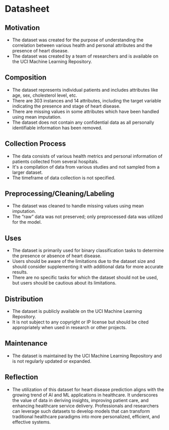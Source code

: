 # Datasheet 

## Motivation

- The dataset was created for the purpose of understanding the correlation between various health and personal attributes and the presence of heart disease.
- The dataset was created by a team of researchers and is available on the UCI Machine Learning Repository.

## Composition

- The dataset represents individual patients and includes attributes like age, sex, cholesterol level, etc.
- There are 303 instances and 14 attributes, including the target variable indicating the presence and stage of heart disease.
- There are missing values in some attributes which have been handled using mean imputation.
- The dataset does not contain any confidential data as all personally identifiable information has been removed.

## Collection Process

- The data consists of various health metrics and personal information of patients collected from several hospitals.
- It's a compilation of data from various studies and not sampled from a larger dataset.
- The timeframe of data collection is not specified.

## Preprocessing/Cleaning/Labeling

- The dataset was cleaned to handle missing values using mean imputation.
- The “raw” data was not preserved; only preprocessed data was utilized for the model.

## Uses

- The dataset is primarily used for binary classification tasks to determine the presence or absence of heart disease.
- Users should be aware of the limitations due to the dataset size and should consider supplementing it with additional data for more accurate results.
- There are no specific tasks for which the dataset should not be used, but users should be cautious about its limitations.

## Distribution

- The dataset is publicly available on the UCI Machine Learning Repository.
- It is not subject to any copyright or IP license but should be cited appropriately when used in research or other projects.

## Maintenance

- The dataset is maintained by the UCI Machine Learning Repository and is not regularly updated or expanded.

## Reflection

- The utilization of this dataset for heart disease prediction aligns with the growing trend of AI and ML applications in healthcare. It underscores the value of data in deriving insights, improving patient care, and enhancing healthcare service delivery. Professionals and researchers can leverage such datasets to develop models that can transform traditional healthcare paradigms into more personalized, efficient, and effective systems.

